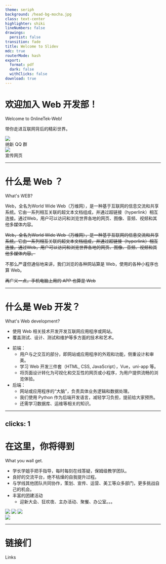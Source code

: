 ```yaml
---
theme: seriph
background: /head-bg-mocha.jpg
class: text-center
highlighter: shiki
lineNumbers: false
drawings:
  persist: false
transition: fade
title: Welcome to Slidev
mdc: true
routerMode: hash
export:
  format: pdf
  dark: false
  withClicks: false
download: true
---
```


# 欢迎加入 Web 开发部！

Welcome to 0nlineTek-Web!

带你走进互联网背后的精彩世界。

<div class="abs-br m-6 flex gap-2">
  <div class="bg-white bg-opacity-10 p-4 rounded-xl grid grid-cols-2 gap-4">
    <div>
      <img class="h-24" src="/qrcode-qqgroup.png"/>
      <div class="mt-2">
        纳新 QQ 群
      </div>
    </div>
    <div>
      <img class="h-24" src="/qrcode-site.png"/>
      <div class="mt-2">
        宣传网页
      </div>
    </div>
  </div>
</div>

---

# 什么是 Web ？

What's WEB?

<div class="relative h-36">
  <div v-click-hide class="absolute indent-8">

Web，全名为World Wide Web（万维网），是一种基于互联网的信息交流和共享系统。它由一系列相互关联的超文本文档组成，并通过超链接（hyperlink）相互连接。通过Web，用户可以访问和浏览世界各地的网页、图像、音频、视频和其他多媒体内容。

  </div>
  <div v-after class="absolute indent-8">

~~Web，全名为World Wide Web（万维网），是一种基于互联网的信息交流和共享系统。它由一系列相互关联的超文本文档组成，并通过超链接（hyperlink）相互连接。通过Web，用户可以访问和浏览世界各地的网页、图像、音频、视频和其他多媒体内容。~~

  </div>
</div>

<div v-click>

不那么严谨但通俗地来讲，我们浏览的各种网站算是 Web，使用的各种小程序也算 Web。

~~再广义一点，手机电脑上用的 APP 也算是 Web~~

</div>

---

# 什么是 Web 开发？

What's Web development?

- 使用 Web 相关技术开发开发互联网应用程序或网站。
- 覆盖测试、设计、测试和维护等多方面的技术和艺术。

<div v-click>

- 前端：
  - 用户与之交互的部分，即网站或应用程序的外观和功能，侧重设计和审美。
  - 学习 Web 开发三件套（HTML, CSS, JavaScript），Vue，uni-app 等。
  - 将页面设计转化为可视化和交互性的网页或小程序，为用户提供流畅的浏览体验。
- 后端：
  - 网站或应用程序的“大脑”，负责具体业务逻辑和数据处理。
  - 我们使用 Python 作为后端开发语言，减轻学习负担，提前给大家预热。
  - 还需学习数据库、运维等相关的知识。

</div>

---
clicks: 1
---

# 在这里，你将得到

What you wall get.

- 学长学姐手把手指导，每时每刻在线答疑，保姆级教学团队。
- 良好的交流平台，绝不枯燥的自我提升过程。
- 与学线其他团队共同协作，策划、宣传、运营、美工等众多部门，更多挑战自己的机会。
- 丰富的团建活动
  - 迎新大会、狂欢夜、主办活动、聚餐、办公室。。。

<div v-if="$clicks > 0" class="grid grid-cols-4 gap-4 mt-8">
<img v-motion-roll-left :duration="200" src="/tj-1.jpg"/>
<img v-motion-slide-bottom :duration="200" src="/tj-2.jpg"/>
<img v-motion-pop :duration="200" src="/tj-3.jpg"/>
<div class="relative">
  <img v-motion-roll-right :duration="200" class="h-24 absolute right-0 bottom-0" src="/tj-4.jpg"/>
</div>
</div>

---

# 链接们

Links

<QrCodes></QrCodes>
